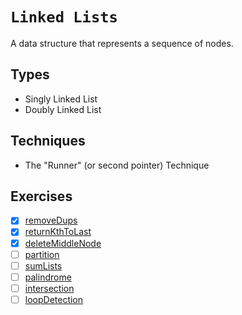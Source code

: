 # `Linked Lists`

A data structure that represents a sequence of nodes.

## Types
- Singly Linked List
- Doubly Linked List

## Techniques
- The "Runner" (or second pointer) Technique

## Exercises
- [x] [removeDups](https://github.com/rjbernaldo/katalog/blob/master/exercises/linked-lists/ex1.js)
- [x] [returnKthToLast](https://github.com/rjbernaldo/katalog/blob/master/exercises/linked-lists/ex2.js)
- [x] [deleteMiddleNode](https://github.com/rjbernaldo/katalog/blob/master/exercises/linked-lists/ex3.js)
- [ ] [partition](https://github.com/rjbernaldo/katalog/blob/master/exercises/linked-lists/ex4.js)
- [ ] [sumLists](https://github.com/rjbernaldo/katalog/blob/master/exercises/linked-lists/ex5.js)
- [ ] [palindrome](https://github.com/rjbernaldo/katalog/blob/master/exercises/linked-lists/ex6.js)
- [ ] [intersection](https://github.com/rjbernaldo/katalog/blob/master/exercises/linked-lists/ex7.js)
- [ ] [loopDetection](https://github.com/rjbernaldo/katalog/blob/master/exercises/linked-lists/ex8.js)